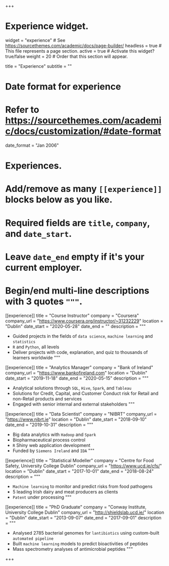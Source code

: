 +++
# Experience widget.
widget = "experience"  # See https://sourcethemes.com/academic/docs/page-builder/
headless = true  # This file represents a page section.
active = true  # Activate this widget? true/false
weight = 20  # Order that this section will appear.

title = "Experience"
subtitle = ""

# Date format for experience
#   Refer to https://sourcethemes.com/academic/docs/customization/#date-format
date_format = "Jan 2006"

# Experiences.
#   Add/remove as many `[[experience]]` blocks below as you like.
#   Required fields are `title`, `company`, and `date_start`.
#   Leave `date_end` empty if it's your current employer.
#   Begin/end multi-line descriptions with 3 quotes `"""`.

[[experience]]
  title = "Course Instructor"
  company = "Coursera"
  company_url = "https://www.coursera.org/instructor/~31232229"
  location = "Dublin"
  date_start = "2020-05-28"
  date_end = ""
  description = """
  * Guided projects in the fields of `data science`, `machine learning` and `statistics`
  * `R` and `Python`, all levels
  * Deliver projects with code, explanation, and quiz to thousands of learners worldwide
  """

[[experience]]
  title = "Analytics Manager"
  company = "Bank of Ireland"
  company_url = "https://www.bankofireland.com"
  location = "Dublin"
  date_start = "2019-11-18"
  date_end = "2020-05-15"
  description = """
  * Analytical solutions through `SQL`, `Hive`, `Spark`, and `Tableau`
  * Solutions for Credit, Capital, and Customer Conduct risk for Retail and non-Retail products and services
  * Engaged with senior internal and external stakeholders
  """

[[experience]]
  title = "Data Scientist"
  company = "NIBRT"
  company_url = "https://www.nibrt.ie"
  location = "Dublin"
  date_start = "2018-09-10"
  date_end = "2019-10-31"
  description = """
  * Big data analytics with `Hadoop` and `Spark`
  * Biopharmaceutical process control
  * `R` Shiny web application development
  * Funded by `Siemens Ireland` and `IDA`
  """

[[experience]]
  title = "Statistical Modeller"
  company = "Centre for Food Safety, University College Dublin"
  company_url = "https://www.ucd.ie/cfs/"
  location = "Dublin"
  date_start = "2017-10-01"
  date_end = "2018-08-24"
  description = """
  * `Machine learning` to monitor and predict risks from food pathogens
  * 5 leading Irish dairy and meat producers as clients
  * `Patent` under processing
  """

[[experience]]
  title = "PhD Graduate"
  company = "Conway Institute, University College Dublin"
  company_url = "http://shieldslab.ucd.ie/"
  location = "Dublin"
  date_start = "2013-09-07"
  date_end = "2017-09-01"
  description = """
  * Analysed 2785 bacterial genomes for `lantibiotics` using custom-built `automated pipeline`
  * Built `machine learning` models to predict bioactivities of peptides
  * Mass spectrometry analyses of antimicrobial peptides
  """

+++
